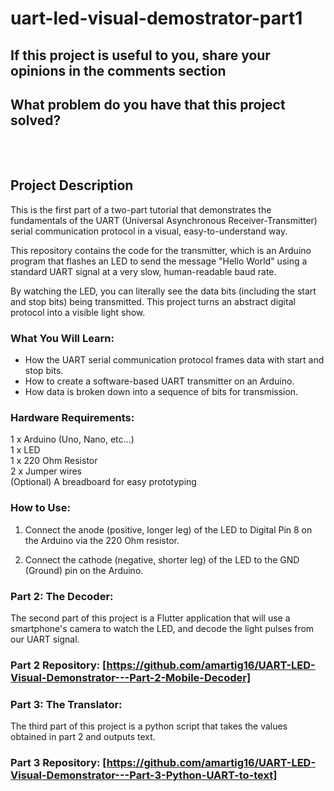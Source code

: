 # uart-led-visual-demostrator-part1

## ****If this project is useful to you, share your opinions in the comments section****<br> 
## What problem do you have that this project solved?</br></br></br>

## Project Description
This is the first part of a two-part tutorial that demonstrates the fundamentals of the UART (Universal Asynchronous Receiver-Transmitter) serial communication protocol in a visual, easy-to-understand way.

This repository contains the code for the transmitter, which is an Arduino program that flashes an LED to send the message "Hello World" using a standard UART signal at a very slow, human-readable baud rate.

By watching the LED, you can literally see the data bits (including the start and stop bits) being transmitted. This project turns an abstract digital protocol into a visible light show.

### What You Will Learn:

* How the UART serial communication protocol frames data with start and stop bits.
* How to create a software-based UART transmitter on an Arduino.
* How data is broken down into a sequence of bits for transmission.

### Hardware Requirements:

  1 x Arduino (Uno, Nano, etc...)</br>
  1 x LED</br>
  1 x 220 Ohm Resistor</br>
  2 x Jumper wires</br>
  (Optional) A breadboard for easy prototyping</br>

### How to Use:

  1. Connect the anode (positive, longer leg) of the LED to Digital Pin 8 on the Arduino via the 220 Ohm resistor.
  
  2. Connect the cathode (negative, shorter leg) of the LED to the GND (Ground) pin on the Arduino.

### Part 2: The Decoder:

The second part of this project is a Flutter application that will use a smartphone's camera to watch the LED, and decode the light pulses from our UART signal.

### Part 2 Repository: [https://github.com/amartig16/UART-LED-Visual-Demonstrator---Part-2-Mobile-Decoder]

### Part 3: The Translator:</br>
The third part of this project is a python script that takes the values obtained in part 2 and outputs text.

### Part 3 Repository: [https://github.com/amartig16/UART-LED-Visual-Demonstrator---Part-3-Python-UART-to-text]
